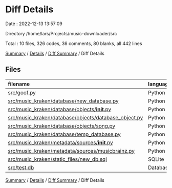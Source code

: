 # Diff Details

Date : 2022-12-13 13:57:09

Directory /home/lars/Projects/music-downloader/src

Total : 10 files,  326 codes, 36 comments, 80 blanks, all 442 lines

[Summary](results.md) / [Details](details.md) / [Diff Summary](diff.md) / Diff Details

## Files
| filename | language | code | comment | blank | total |
| :--- | :--- | ---: | ---: | ---: | ---: |
| [src/goof.py](/src/goof.py) | Python | 30 | -1 | 7 | 36 |
| [src/music_kraken/database/new_database.py](/src/music_kraken/database/new_database.py) | Python | 155 | 20 | 34 | 209 |
| [src/music_kraken/database/objects/__init__.py](/src/music_kraken/database/objects/__init__.py) | Python | -1 | 0 | -1 | -2 |
| [src/music_kraken/database/objects/database_object.py](/src/music_kraken/database/objects/database_object.py) | Python | 7 | 2 | 2 | 11 |
| [src/music_kraken/database/objects/song.py](/src/music_kraken/database/objects/song.py) | Python | 76 | 9 | 26 | 111 |
| [src/music_kraken/database/temp_database.py](/src/music_kraken/database/temp_database.py) | Python | 2 | 0 | 1 | 3 |
| [src/music_kraken/metadata/sources/__init__.py](/src/music_kraken/metadata/sources/__init__.py) | Python | 3 | 0 | 2 | 5 |
| [src/music_kraken/metadata/sources/musicbrainz.py](/src/music_kraken/metadata/sources/musicbrainz.py) | Python | 42 | 6 | 9 | 57 |
| [src/music_kraken/static_files/new_db.sql](/src/music_kraken/static_files/new_db.sql) | SQLite | 4 | 0 | 0 | 4 |
| [src/test.db](/src/test.db) | Database | 8 | 0 | 0 | 8 |

[Summary](results.md) / [Details](details.md) / [Diff Summary](diff.md) / Diff Details